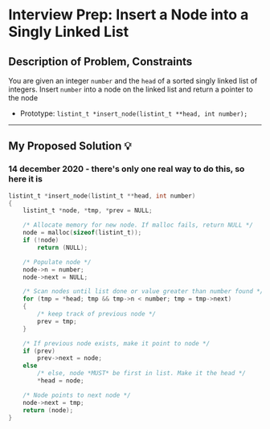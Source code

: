 # Interview Prep: Insert a Node into a Singly Linked List

## Description of Problem, Constraints

You are given an integer `number` and the `head` of a sorted singly linked list of integers. Insert `number` into a node on the linked list and return a pointer to the node

* Prototype: `listint_t *insert_node(listint_t **head, int number);`


---


## My Proposed Solution 💡

### **14 december 2020** - there's only one real way to do this, so here it is

```c
listint_t *insert_node(listint_t **head, int number)
{
	listint_t *node, *tmp, *prev = NULL;

	/* Allocate memory for new node. If malloc fails, return NULL */
	node = malloc(sizeof(listint_t));
	if (!node)
		return (NULL);

	/* Populate node */
	node->n = number;
	node->next = NULL;

	/* Scan nodes until list done or value greater than number found */
	for (tmp = *head; tmp && tmp->n < number; tmp = tmp->next)
	{
		/* keep track of previous node */
		prev = tmp;
	}

	/* If previous node exists, make it point to node */
	if (prev)
		prev->next = node;
	else
		/* else, node *MUST* be first in list. Make it the head */
		*head = node;

	/* Node points to next node */
	node->next = tmp;
	return (node);
}
```
